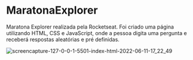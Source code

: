 # MaratonaExplorer
 Maratona Explorer realizada pela Rocketseat.
 Foi criado uma página utilizando HTML, CSS e JavaScript, onde a pessoa digita uma pergunta e receberá respostas aleatórias e pré definidas.
 
 ![screencapture-127-0-0-1-5501-index-html-2022-06-11-17_22_49](https://user-images.githubusercontent.com/101671694/173203708-b7ee4522-ef28-42ac-a883-f358c921eecc.png)

